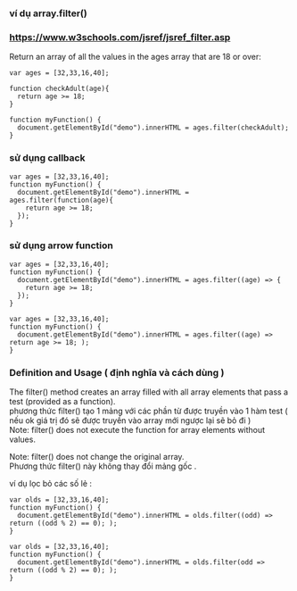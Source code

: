 ### ví dụ array.filter()

### https://www.w3schools.com/jsref/jsref_filter.asp
Return an array of all the values in the ages array that are 18 or over:  

```
var ages = [32,33,16,40];

function checkAdult(age){
  return age >= 18;
}

function myFunction() {
  document.getElementById("demo").innerHTML = ages.filter(checkAdult);
}
```
### sử dụng callback
```
var ages = [32,33,16,40];
function myFunction() {
  document.getElementById("demo").innerHTML = ages.filter(function(age){
    return age >= 18;
  });
}
```
### sử dụng arrow function
```
var ages = [32,33,16,40];
function myFunction() {
  document.getElementById("demo").innerHTML = ages.filter((age) => {
    return age >= 18;
  });
}
```

```
var ages = [32,33,16,40];
function myFunction() {
  document.getElementById("demo").innerHTML = ages.filter((age) => return age >= 18; );
}
```

### Definition and Usage ( định nghĩa và cách dùng )
The filter() method creates an array filled with all array elements that pass a test (provided as a function).  
phương thức filter() tạo 1 mảng với các phần từ được truyền vào 1 hàm test ( nếu ok giá trị đó sẽ được truyền vào array mới ngược lại sẽ bỏ đi )  
Note: filter() does not execute the function for array elements without values.  
  
Note: filter() does not change the original array.  
Phương thức filter() này không thay đổi mảng gốc . 
   
ví dụ lọc bỏ các số lẻ :

```
var olds = [32,33,16,40];
function myFunction() {
  document.getElementById("demo").innerHTML = olds.filter((odd) => return ((odd % 2) == 0); );
}
```
    
```
var olds = [32,33,16,40];
function myFunction() {
  document.getElementById("demo").innerHTML = olds.filter(odd => return ((odd % 2) == 0); );
}
```    



